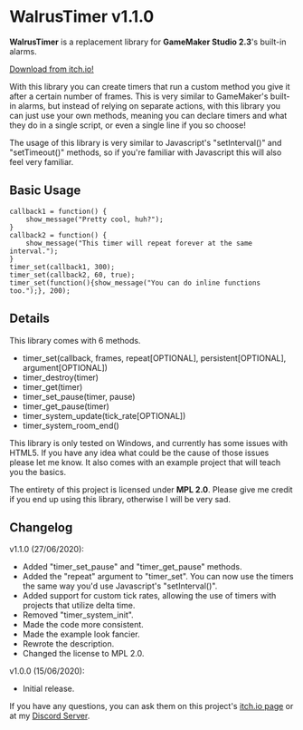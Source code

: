 # WalrusTimer v1.1.0

**WalrusTimer** is a replacement library for **GameMaker Studio 2.3**'s built-in alarms.

[Download from itch.io!](https://mors-games.itch.io/WalrusTimer)

With this library you can create timers that run a custom method you give it after a certain number of frames. This is very similar to GameMaker's built-in alarms, but instead of relying on separate actions, with this library you can just use your own methods, meaning you can declare timers and what they do in a single script, or even a single line if you so choose!

The usage of this library is very similar to Javascript's "setInterval()" and "setTimeout()" methods, so if you're familiar with Javascript this will also feel very familiar.


## Basic Usage

```gml
callback1 = function() {
	show_message("Pretty cool, huh?");
}
callback2 = function() {
	show_message("This timer will repeat forever at the same interval.");
}
timer_set(callback1, 300);
timer_set(callback2, 60, true);
timer_set(function(){show_message("You can do inline functions too.");}, 200);
```


## Details
This library comes with 6 methods.
- timer_set(callback, frames, repeat[OPTIONAL], persistent[OPTIONAL], argument[OPTIONAL])
- timer_destroy(timer)
- timer_get(timer)
- timer_set_pause(timer, pause)
- timer_get_pause(timer)
- timer_system_update(tick_rate[OPTIONAL])
- timer_system_room_end()

This library is only tested on Windows, and currently has some issues with HTML5. If you have any idea what could be the cause of those issues please let me know. It also comes with an example project that will teach you the basics.

The entirety of this project is licensed under **MPL 2.0**. Please give me credit if you end up using this library, otherwise I will be very sad.


## Changelog
v1.1.0 (27/06/2020):
- Added "timer_set_pause" and "timer_get_pause" methods.
- Added the "repeat" argument to "timer_set". You can now use the timers the same way you'd use Javascript's "setInterval()".
- Added support for custom tick rates, allowing the use of timers with projects that utilize delta time.
- Removed "timer_system_init".
- Made the code more consistent.
- Made the example look fancier.
- Rewrote the description.
- Changed the license to MPL 2.0.

v1.0.0 (15/06/2020):
- Initial release.

If you have any questions, you can ask them on this project's [itch.io page](https://mors-games.itch.io/WalrusTimer) or at my [Discord Server](https://discord.gg/4jgSARF).